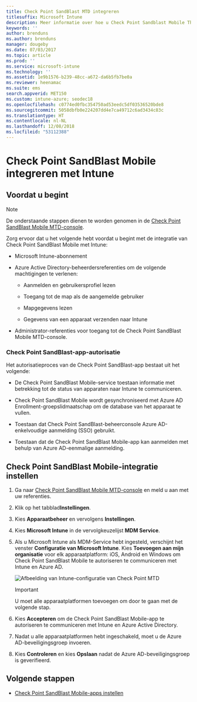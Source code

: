 ```yaml
---
title: Check Point SandBlast MTD integreren
titlesuffix: Microsoft Intune
description: Meer informatie over hoe u Check Point Sandblast Mobile Threat Defense (MTD) instelt met Intune om toegang tot uw bedrijfsbronnen met mobiele apparaten te beheren.
keywords: ''
author: brenduns
ms.author: brenduns
manager: dougeby
ms.date: 07/03/2017
ms.topic: article
ms.prod: ''
ms.service: microsoft-intune
ms.technology: ''
ms.assetid: 1e9b1576-b239-48cc-a672-da6b5fb7be0a
ms.reviewer: heenamac
ms.suite: ems
search.appverid: MET150
ms.custom: intune-azure; seodec18
ms.openlocfilehash: c0774ed0fbc354750ad53eedc5df03536520bde8
ms.sourcegitcommit: 5058dbfb0e224207dd4e7ca49712c6ad3434c83c
ms.translationtype: HT
ms.contentlocale: nl-NL
ms.lasthandoff: 12/08/2018
ms.locfileid: "53112388"
---
```

# <a name="integrate-check-point-sandblast-mobile-with-intune"></a>Check Point SandBlast Mobile integreren met Intune

## <a name="before-you-begin"></a>Voordat u begint

> [!NOTE] 
> De onderstaande stappen dienen te worden genomen in de [Check Point SandBlast Mobile MTD-console](https://intune-4.eu1.locsec.net/).

Zorg ervoor dat u het volgende hebt voordat u begint met de integratie van Check Point SandBlast Mobile met Intune:

-   Microsoft Intune-abonnement

-   Azure Active Directory-beheerdersreferenties om de volgende machtigingen te verlenen:

    -   Aanmelden en gebruikersprofiel lezen

    -   Toegang tot de map als de aangemelde gebruiker

    -   Mapgegevens lezen

    -   Gegevens van een apparaat verzenden naar Intune

-   Administrator-referenties voor toegang tot de Check Point SandBlast Mobile MTD-console.

### <a name="check-point-sandblast-app-authorization"></a>Check Point SandBlast-app-autorisatie

Het autorisatieproces van de Check Point SandBlast-app bestaat uit het volgende:

-   De Check Point SandBlast Mobile-service toestaan informatie met betrekking tot de status van apparaten naar Intune te communiceren.

-   Check Point SandBlast Mobile wordt gesynchroniseerd met Azure AD Enrollment-groepslidmaatschap om de database van het apparaat te vullen.

-   Toestaan dat Check Point SandBlast-beheerconsole Azure AD-enkelvoudige aanmelding (SSO) gebruikt.

-   Toestaan dat de Check Point SandBlast Mobile-app kan aanmelden met behulp van Azure AD-eenmalige aanmelding.

## <a name="to-set-up-check-point-sandblast-mobile-integration"></a>Check Point SandBlast Mobile-integratie instellen

1.  Ga naar [Check Point SandBlast Mobile MTD-console](https://intune-4.eu1.locsec.net/) en meld u aan met uw referenties.

2.  Klik op het tabblad**Instellingen**.

3.  Kies **Apparaatbeheer** en vervolgens **Instellingen**.

4.  Kies **Microsoft Intune** in de vervolgkeuzelijst **MDM Service**.

5.  Als u Microsoft Intune als MDM-Service hebt ingesteld, verschijnt het venster **Configuratie van Microsoft Intune**. Kies **Toevoegen aan mijn organisatie** voor elk apparaatplatform: iOS, Android en Windows om Check Point SandBlast Mobile te autoriseren te communiceren met Intune en Azure AD.

    ![Afbeelding van Intune-configuratie van Check Point MTD](./media/checkpoint-MTD-1.PNG)

    > [!IMPORTANT]
    > U moet alle apparaatplatformen toevoegen om door te gaan met de volgende stap.

6.  Kies **Accepteren** om de Check Point SandBlast Mobile-app te autoriseren te communiceren met Intune en Azure Active Directory.

7.  Nadat u alle apparaatplatformen hebt ingeschakeld, moet u de Azure AD-beveiligingsgroep invoeren.

8.  Kies **Controleren** en kies **Opslaan** nadat de Azure AD-beveiligingsgroep is geverifieerd.

## <a name="next-steps"></a>Volgende stappen

- [Check Point SandBlast Mobile-apps instellen](mtd-apps-ios-app-configuration-policy-add-assign.md)